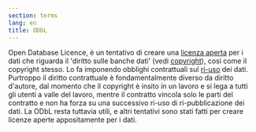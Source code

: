 ```yaml
---
section: terms
lang: en
title: ODbL
---
```


Open Database Licence, è un tentativo di creare una [licenza aperta](/glossary/it/terms/open-licence/) per i dati che riguarda il 'diritto sulle banche dati' (vedi [copyright](/glossary/it/terms/open-licence/)), così come il copyright stesso. Lo fa imponendo obblighi contrattuali sul [ri-uso](/glossary/it/terms/re-use/) dei dati. Purtroppo il diritto contrattuale è fondamentalmente diverso da diritto d'autore, dal momento che il copyright è insito in un lavoro e si lega a tutti gli utenti a valle del lavoro, mentre il contratto vincola solo le parti del contratto e non ha forza su una successivo ri-uso di ri-pubblicazione dei dati. La ODbL resta tuttavia utili, e altri tentativi sono stati fatti per creare licenze aperte appositamente per i dati. 
